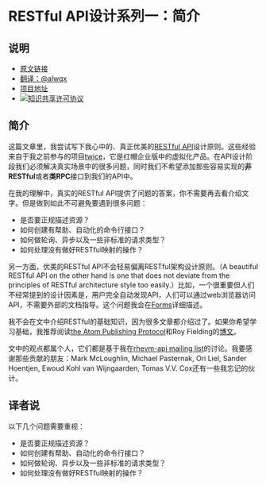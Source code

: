 # RESTful API设计系列一：简介

## 说明
- [原文链接](http://restful-api-design.readthedocs.io/en/latest/intro.html)
- [翻译：@alwqx](https://github.com/alwqx)
- [项目地址](https://github.com/alwqx/translate)
- <a rel="license" href="http://creativecommons.org/licenses/by-nc/4.0/"><img alt="知识共享许可协议" style="border-width:0" src="https://i.creativecommons.org/l/by-nc/4.0/80x15.png" /></a>

## 简介
这篇文章里，我尝试写下我心中的、真正优美的[RESTful API](http://bitbucket.org/geertj/rhevm-api/wiki/Home)设计原则。这些经验来自于我之前参与的项目[twice](http://fedorahosted.org/rhevm-api/)，它是红帽企业版中的虚拟化产品。在API设计阶段我们必须解决真实场景中的很多问题，同时我们不希望添加那些容易实现的**非RESTful**或者**类RPC**接口到我们的API中。

在我的理解中，真实的RESTful API提供了问题的答案，你不需要再去看介绍文字。但是做到如此不可避免要遇到很多问题：
- 是否要正规描述资源？
- 如何创建有帮助、自动化的命令行接口？
- 如何做轮询、异步以及一些非标准的请求类型？
- 如何处理没有做好RESTful映射的操作？

另一方面，优美的RESTful API不会轻易偏离RESTful架构设计原则。（A beautiful RESTful API on the other hand is one that does not deviate from the principles of RESTful architecture style too easily.）比如，一个很重要但人们不经常提到的设计因素是，用户完全自动发现API，人们可以通过web浏览器访问API，不需要外部的文档指导。这个问题我会在[Forms](http://restful-api-design.readthedocs.io/en/latest/forms.html)详细描述。

我不会在文中介绍RESTful的基础知识，因为很多文章都介绍过了。如果你希望学习基础，我推荐阅读[the Atom Publishing Protocol](http://tools.ietf.org/html/rfc5023)和Roy Fielding的[博文](http://roy.gbiv.com/untangled/2008/rest-apis-must-be-hypertext-driven)。

文中的观点都属个人，它们都是基于我在[rhevm-api mailing list](https://fedorahosted.org/mailman/listinfo/rhevm-api)的讨论。我要感谢那些贡献的朋友：Mark McLoughlin, Michael Pasternak, Ori Liel, Sander Hoentjen, Ewoud Kohl van Wijngaarden, Tomas V.V. Cox还有一些我忘记的伙计。

## 译者说
以下几个问题需要重视：
- 是否要正规描述资源？
- 如何创建有帮助、自动化的命令行接口？
- 如何做轮询、异步以及一些非标准的请求类型？
- 如何处理没有做好RESTful映射的操作？